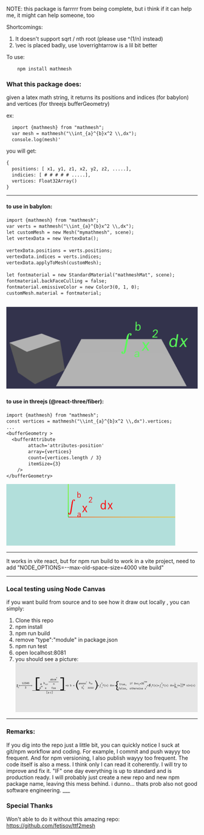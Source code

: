 NOTE: 
this package is farrrrr from being complete, but i think if it can help me, it might can help someone, too

Shortcomings:
1. It doesn't support sqrt / nth root (please use ^(1/n) instead)  
2. \vec is placed badly, use \overrightarrow is a lil bit better

To use:

        npm install mathmesh


<h3>What this package does:</h3>

given a latex math string, it returns its positions and indices (for babylon)  and vertices (for threejs bufferGeometry) 

ex:

      import {mathmesh} from "mathmesh";
      var mesh = mathmesh("\\int_{a}^{b}x^2 \\,dx");
      console.log(mesh)'

you will get:

    {
      positions: [ x1, y1, z1, x2, y2, z2, .....],
      indicies: [ # # # # # .....],
      vertices: Float32Array()
    }

___

<h4>to use in babylon:</h4>

    import {mathmesh} from "mathmesh";
    var verts = mathmesh("\\int_{a}^{b}x^2 \\,dx");
    let customMesh = new Mesh("mymathmesh", scene);
    let vertexData = new VertexData();

    vertexData.positions = verts.positions;
    vertexData.indices = verts.indices;
    vertexData.applyToMesh(customMesh);

    let fontmaterial = new StandardMaterial("mathmeshMat", scene);
    fontmaterial.backFaceCulling = false;
    fontmaterial.emissiveColor = new Color3(0, 1, 0);
    customMesh.material = fontmaterial;

![alt text](https://github.com/cyavictor88/mathmesh/blob/master/pics/example_babylon.png?raw=true)
---
<h4>to use in threejs (@react-three/fiber):</h4>

    import {mathmesh} from "mathmesh";
    const vertices = mathmesh("\\int_{a}^{b}x^2 \\,dx").vertices;
    ...
    <bufferGeometry >
      <bufferAttribute
            attach='attributes-position'
            array={vertices}
            count={vertices.length / 3}
            itemSize={3}
        /> 
    </bufferGeometry>

![alt text](https://github.com/cyavictor88/mathmesh/blob/master/pics/example_threejs.png?raw=true)
___




It works in vite react, but for npm run build to work in a vite project, need to add "NODE_OPTIONS=--max-old-space-size=4000 vite build" 

___


<h3>Local testing using Node Canvas</h3>


if you want build from source and to see how it draw out locally , you can simply:

1. Clone this repo
2. npm install
3. npm run build
4. remove "type":"module" in package.json
5. npm run test
6. open localhost:8081
7. you should see a picture:
![alt text](https://github.com/cyavictor88/mathmesh/blob/master/pics/example_nodecanvas.png?raw=true)

___

<h3>Remarks:</h3>
If you dig into the repo just a little bit, you can quickly notice I suck at git/npm workflow and coding. For example, I commit and push wayyy too frequent. And for npm versioning, I also publish wayyy too frequent. The code itself is also a mess. I think only I can read it coherently. I will try to improve and fix it. "IF" one day everything is up to standard and is production ready. I will probably just create a new repo and new npm package name, leaving this mess behind. i dunno... thats prob also not good software engineering. 
___


<h3>Special Thanks</h3>

Won't able to do it without this amazing repo: https://github.com/fetisov/ttf2mesh
